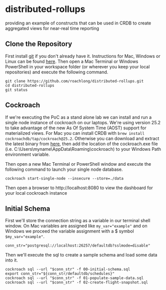 # distributed-rollups
providing an example of constructs that can be used in CRDB to create aggregated views for near-real time reporting

## Clone the Repository
First install [git](https://git-scm.com) if you don't already have it.  Instructions for Mac, Windows or Linux can be found [here](https://www.atlassian.com/git/tutorials/install-git).  Then open a Mac Terminal or Windows PowerShell in your workspace folder (or wherever you keep your local repositories) and execute the following command.
```
git clone https://github.com/roachlong/distributed-rollups.git
cd distributed-rollups
git status
```


## Cockroach
If we're executing the PoC as a stand alone lab we can install and run a single node instance of cockroach on our laptops.  We're using version 25.2 to take advantage of the new As Of System Time (AOST) support for materialized views.  For Mac you can install CRDB with ```brew install cockroachdb/tap/cockroach@25.2```.  Otherwise you can download and extract the latest binary from [here](https://www.cockroachlabs.com/docs/releases), then add the location of the cockroach.exe file (i.e. C:\Users\myname\AppData\Roaming\cockroach) to your Windows Path environment variable.

Then open a new Mac Terminal or PowerShell window and execute the following command to launch your single node database.
```
cockroach start-single-node --insecure --store=./data
```
Then open a browser to http://localhost:8080 to view the dashboard for your local cockroach instance


## Initial Schema
First we'll store the connection string as a variable in our terminal shell window.  On Mac variables are assigned like ```my_var="example"``` and on Windows we proceed the variable assignment with a $ symbol ```$my_var="example"```.
```
conn_str="postgresql://localhost:26257/defaultdb?sslmode=disable"
```

Then we'll execute the sql to create a sample schema and load some data into it.
```
cockroach sql --url "$conn_str" -f 00-initial-schema.sql
export conn_str="${conn_str/defaultdb/schedules}"
cockroach sql --url "$conn_str" -f 01-populate-sample-data.sql
cockroach sql --url "$conn_str" -f 02-create-flight-snapshot.sql
```
